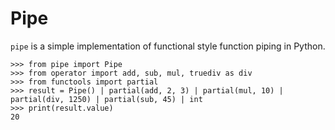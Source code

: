 # Pipe

`pipe` is a simple implementation of functional style function piping in Python.

```python3
>>> from pipe import Pipe
>>> from operator import add, sub, mul, truediv as div
>>> from functools import partial
>>> result = Pipe() | partial(add, 2, 3) | partial(mul, 10) | partial(div, 1250) | partial(sub, 45) | int
>>> print(result.value)
20
```
